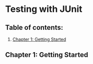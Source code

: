 # Testing with JUnit

## Table of contents:
1. [Chapter 1: Getting Started](#Chapter1)


## Chapter 1: Getting Started<a name="Chapter1"></a>

### 